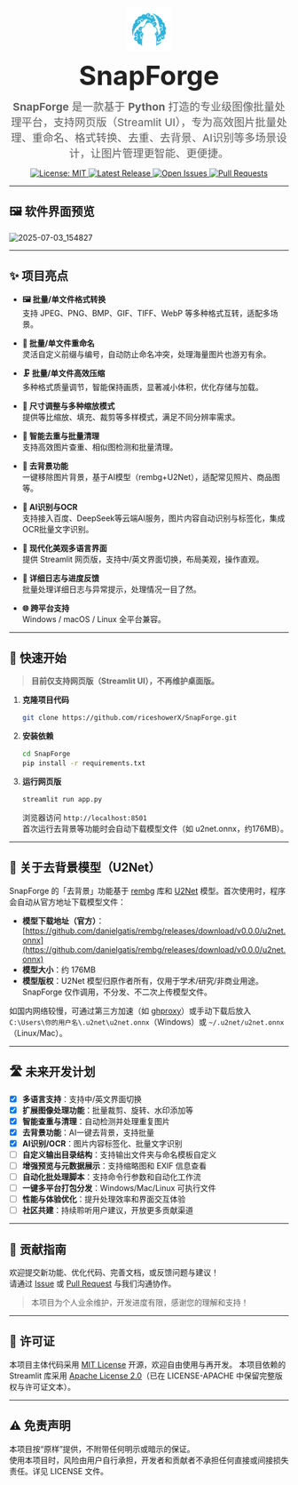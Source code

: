 <div align="center">
  <img src="https://github.com/riceshowerX/picx-images-hosting/raw/master/网站/android-chrome-192x192-1.6wqw9el8i6.webp" alt="SnapForge Logo" width="80" height="80">
  <h1 style="font-size: 3rem; font-weight: bold; color: #222; margin: 10px 0 0 0;">SnapForge</h1>
  <p style="font-size: 1.2rem; color: #616161; max-width: 600px; margin: 12px auto;">
    <b>SnapForge</b> 是一款基于 <b>Python</b> 打造的专业级图像批量处理平台，支持网页版（Streamlit UI），专为高效图片批量处理、重命名、格式转换、去重、去背景、AI识别等多场景设计，让图片管理更智能、更便捷。
  </p>
  <p>
    <a href="https://github.com/riceshowerX/SnapForge/blob/main/LICENSE" target="_blank">
      <img src="https://img.shields.io/badge/License-MIT-blue.svg" alt="License: MIT">
    </a>
    <a href="https://github.com/riceshowerX/SnapForge/releases/latest" target="_blank">
      <img src="https://img.shields.io/github/v/release/riceshowerX/SnapForge" alt="Latest Release">
    </a>
    <a href="https://github.com/riceshowerX/SnapForge/issues" target="_blank">
      <img src="https://img.shields.io/github/issues/riceshowerX/SnapForge" alt="Open Issues">
    </a>
    <a href="https://github.com/riceshowerX/SnapForge/pulls" target="_blank">
      <img src="https://img.shields.io/github/issues-pr/riceshowerX/SnapForge" alt="Pull Requests">
    </a>
  </p>
</div>

---

## 🖼️ 软件界面预览

![2025-07-03_154827](https://github.com/user-attachments/assets/a475207e-2650-4212-b7aa-3e3d32d6974b)


---

## ✨ 项目亮点

- **🖼️ 批量/单文件格式转换**  
  支持 JPEG、PNG、BMP、GIF、TIFF、WebP 等多种格式互转，适配多场景。

- **🔄 批量/单文件重命名**  
  灵活自定义前缀与编号，自动防止命名冲突，处理海量图片也游刃有余。

- **🗜️ 批量/单文件高效压缩**  
  多种格式质量调节，智能保持画质，显著减小体积，优化存储与加载。

- **📏 尺寸调整与多种缩放模式**  
  提供等比缩放、填充、裁剪等多样模式，满足不同分辨率需求。

- **🧹 智能去重与批量清理**  
  支持高效图片查重、相似图检测和批量清理。

- **🎯 去背景功能**  
  一键移除图片背景，基于AI模型（rembg+U2Net），适配常见照片、商品图等。

- **🤖 AI识别与OCR**  
  支持接入百度、DeepSeek等云端AI服务，图片内容自动识别与标签化，集成OCR批量文字识别。

- **🌈 现代化美观多语言界面**  
  提供 Streamlit 网页版，支持中/英文界面切换，布局美观，操作直观。

- **📝 详细日志与进度反馈**  
  批量处理详细日志与异常提示，处理情况一目了然。

- **🌐 跨平台支持**  
  Windows / macOS / Linux 全平台兼容。

---

## 🚀 快速开始

> **目前仅支持网页版（Streamlit UI），不再维护桌面版。**

1. **克隆项目代码**
   ```bash
   git clone https://github.com/riceshowerX/SnapForge.git
   ```

2. **安装依赖**
   ```bash
   cd SnapForge
   pip install -r requirements.txt
   ```

3. **运行网页版**
   ```bash
   streamlit run app.py
   ```
   浏览器访问 `http://localhost:8501`  
   首次运行去背景等功能时会自动下载模型文件（如 u2net.onnx，约176MB）。

---

## 🧠 关于去背景模型（U2Net）

SnapForge 的「去背景」功能基于 [rembg](https://github.com/danielgatis/rembg) 库和 [U2Net](https://github.com/xuebinqin/U-2-Net) 模型。首次使用时，程序会自动从官方地址下载模型文件：

- **模型下载地址（官方）**：[https://github.com/danielgatis/rembg/releases/download/v0.0.0/u2net.onnx](https://github.com/danielgatis/rembg/releases/download/v0.0.0/u2net.onnx)
- **模型大小**：约 176MB
- **模型版权**：U2Net 模型归原作者所有，仅用于学术/研究/非商业用途。  
  SnapForge 仅作调用，不分发、不二次上传模型文件。

如国内网络较慢，可通过第三方加速（如 [ghproxy](https://ghproxy.com/)）或手动下载后放入 `C:\Users\你的用户名\.u2net\u2net.onnx`（Windows）或 `~/.u2net/u2net.onnx`（Linux/Mac）。

---

## 🛣️ 未来开发计划

- [x] **多语言支持**：支持中/英文界面切换
- [x] **扩展图像处理功能**：批量裁剪、旋转、水印添加等
- [x] **智能查重与清理**：自动检测并处理重复图片
- [x] **去背景功能**：AI一键去背景，支持批量
- [x] **AI识别/OCR**：图片内容标签化、批量文字识别
- [ ] **自定义输出目录结构**：支持输出文件夹与命名模板自定义
- [ ] **增强预览与元数据展示**：支持缩略图和 EXIF 信息查看
- [ ] **自动化批处理脚本**：支持命令行参数和自动化工作流
- [ ] **一键多平台打包分发**：Windows/Mac/Linux 可执行文件
- [ ] **性能与体验优化**：提升处理效率和界面交互体验
- [ ] **社区共建**：持续聆听用户建议，开放更多贡献渠道

---

## 🤝 贡献指南

欢迎提交新功能、优化代码、完善文档，或反馈问题与建议！  
请通过 [Issue](https://github.com/riceshowerX/SnapForge/issues) 或 [Pull Request](https://github.com/riceshowerX/SnapForge/pulls) 与我们沟通协作。

> 本项目为个人业余维护，开发进度有限，感谢您的理解和支持！

---

## 📄 许可证

本项目主体代码采用 [MIT License](https://github.com/riceshowerX/SnapForge/blob/main/LICENSE) 开源，欢迎自由使用与再开发。
本项目依赖的 Streamlit 库采用 [Apache License 2.0](https://github.com/riceshowerX/SnapForge/blob/main/LICENSE%E2%80%91STREAMLIT)（已在 LICENSE-APACHE 中保留完整版权与许可证文本）。

---

## ⚠️ 免责声明

本项目按“原样”提供，不附带任何明示或暗示的保证。  
使用本项目时，风险由用户自行承担，开发者和贡献者不承担任何直接或间接损失责任。详见 LICENSE 文件。
